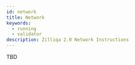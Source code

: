 ```yaml
---
id: network
title: Network
keywords:
  - running
  - validator
description: Zilliqa 2.0 Network Instructions
---
```


TBD
